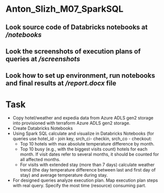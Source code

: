 # Anton_Slizh_M07_SparkSQL
## Look source code of Databricks notebooks at <i>/notebooks</i>
## Look the screenshots of execution plans of queries at <i>/screenshots</i>
## Look how to set up environment, run notebooks and final results at <i>/report.docx</i> file

# Task
* Copy hotel/weather and expedia data from Azure ADLS gen2 storage into provisioned with terraform Azure ADLS gen2 storage.
* Create Databricks Notebooks 
* Using Spark SQL calculate and visualize in Databricks Notebooks (for queries use hotel_id - join key, srch_ci- checkin, srch_co - checkout:
  * Top 10 hotels with max absolute temperature difference by month.
  * Top 10 busy (e.g., with the biggest visits count) hotels for each month. If visit dates refer to several months, it should be counted for all affected months.
  * For visits with extended stay (more than 7 days) calculate weather trend (the day temperature difference between last and first day of stay) and average temperature during stay.
* For designed queries analyze execution plan. Map execution plan steps with real query. Specify the most time (resource) consuming part.

